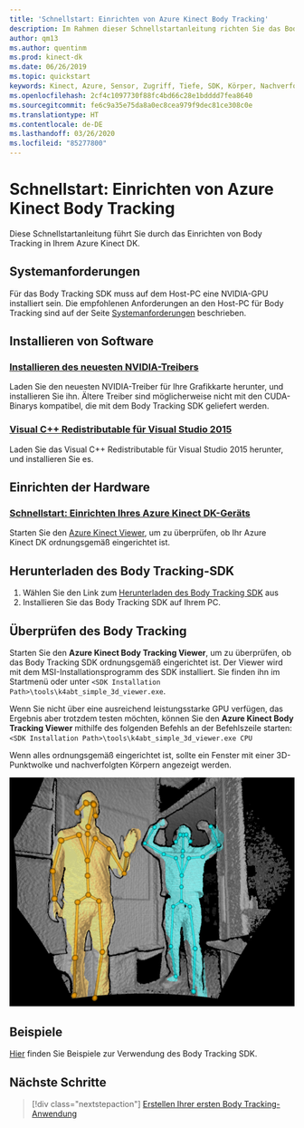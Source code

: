 ```yaml
---
title: 'Schnellstart: Einrichten von Azure Kinect Body Tracking'
description: Im Rahmen dieser Schnellstartanleitung richten Sie das Body Tracking SDK für Azure Kinect ein.
author: qm13
ms.author: quentinm
ms.prod: kinect-dk
ms.date: 06/26/2019
ms.topic: quickstart
keywords: Kinect, Azure, Sensor, Zugriff, Tiefe, SDK, Körper, Nachverfolgung, gemeinsam, Einrichtung, Cuda, Nvidia
ms.openlocfilehash: 2cf4c1097730f88fc4bd66c28e1bdddd7fea8640
ms.sourcegitcommit: fe6c9a35e75da8a0ec8cea979f9dec81ce308c0e
ms.translationtype: HT
ms.contentlocale: de-DE
ms.lasthandoff: 03/26/2020
ms.locfileid: "85277800"
---
```

# <a name="quickstart-set-up-azure-kinect-body-tracking"></a>Schnellstart: Einrichten von Azure Kinect Body Tracking

Diese Schnellstartanleitung führt Sie durch das Einrichten von Body Tracking in Ihrem Azure Kinect DK.

## <a name="system-requirements"></a>Systemanforderungen

Für das Body Tracking SDK muss auf dem Host-PC eine NVIDIA-GPU installiert sein. Die empfohlenen Anforderungen an den Host-PC für Body Tracking sind auf der Seite [Systemanforderungen](system-requirements.md) beschrieben.

## <a name="install-software"></a>Installieren von Software

### <a name="install-the-latest-nvidia-driver"></a>[Installieren des neuesten NVIDIA-Treibers](https://www.nvidia.com/Download/index.aspx?lang=en-us)

Laden Sie den neuesten NVIDIA-Treiber für Ihre Grafikkarte herunter, und installieren Sie ihn. Ältere Treiber sind möglicherweise nicht mit den CUDA-Binarys kompatibel, die mit dem Body Tracking SDK geliefert werden.

### <a name="visual-c-redistributable-for-visual-studio-2015"></a>[Visual C++ Redistributable für Visual Studio 2015](https://www.microsoft.com/en-us/download/details.aspx?id=48145)

Laden Sie das Visual C++ Redistributable für Visual Studio 2015 herunter, und installieren Sie es. 

## <a name="set-up-hardware"></a>Einrichten der Hardware

### <a name="set-up-azure-kinect-dk"></a>[Schnellstart: Einrichten Ihres Azure Kinect DK-Geräts](set-up-azure-kinect-dk.md)

Starten Sie den [Azure Kinect Viewer](azure-kinect-viewer.md), um zu überprüfen, ob Ihr Azure Kinect DK ordnungsgemäß eingerichtet ist.

## <a name="download-the-body-tracking-sdk"></a>Herunterladen des Body Tracking-SDK
 
1. Wählen Sie den Link zum [Herunterladen des Body Tracking SDK](body-sdk-download.md) aus
2. Installieren Sie das Body Tracking SDK auf Ihrem PC.

## <a name="verify-body-tracking"></a>Überprüfen des Body Tracking

Starten Sie den **Azure Kinect Body Tracking Viewer**, um zu überprüfen, ob das Body Tracking SDK ordnungsgemäß eingerichtet ist. Der Viewer wird mit dem MSI-Installationsprogramm des SDK installiert. Sie finden ihn im Startmenü oder unter `<SDK Installation Path>\tools\k4abt_simple_3d_viewer.exe`.

Wenn Sie nicht über eine ausreichend leistungsstarke GPU verfügen, das Ergebnis aber trotzdem testen möchten, können Sie den **Azure Kinect Body Tracking Viewer** mithilfe des folgenden Befehls an der Befehlszeile starten: `<SDK Installation Path>\tools\k4abt_simple_3d_viewer.exe CPU`

Wenn alles ordnungsgemäß eingerichtet ist, sollte ein Fenster mit einer 3D-Punktwolke und nachverfolgten Körpern angezeigt werden.


![Body Tracking 3D Viewer](./media/quickstarts/samples-simple3dviewer.png)

## <a name="examples"></a>Beispiele

[Hier](https://github.com/microsoft/Azure-Kinect-Samples/tree/master/body-tracking-samples) finden Sie Beispiele zur Verwendung des Body Tracking SDK.

## <a name="next-steps"></a>Nächste Schritte

> [!div class="nextstepaction"]
>[Erstellen Ihrer ersten Body Tracking-Anwendung](build-first-body-app.md)

